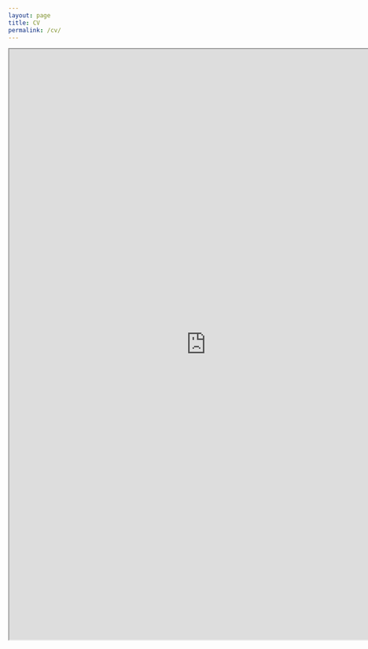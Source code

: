 ```yaml
---
layout: page
title: CV
permalink: /cv/
---
```


<iframe src="https://drive.google.com/file/d/0B8B4fzQ7RBsJNnhrVjhDUHZIWnM/preview" width="800" height="1200"></iframe>
